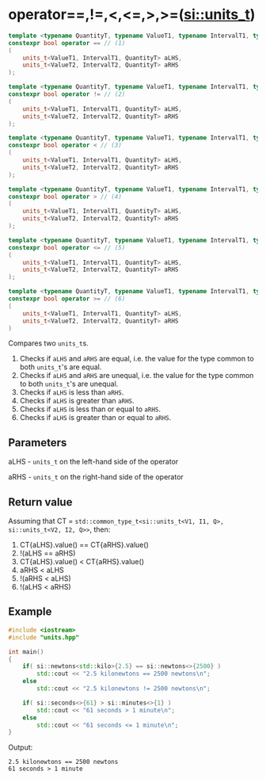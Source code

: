 # operator==,!=,<,<=,>,>=([si::units_t](units_t.md))

```c++
template <typename QuantityT, typename ValueT1, typename IntervalT1, typename ValueT2, typename IntervalT2>
constexpr bool operator == // (1)
(
    units_t<ValueT1, IntervalT1, QuantityT> aLHS,
    units_t<ValueT2, IntervalT2, QuantityT> aRHS
);

template <typename QuantityT, typename ValueT1, typename IntervalT1, typename ValueT2, typename IntervalT2>
constexpr bool operator != // (2)
(
    units_t<ValueT1, IntervalT1, QuantityT> aLHS,
    units_t<ValueT2, IntervalT2, QuantityT> aRHS
);

template <typename QuantityT, typename ValueT1, typename IntervalT1, typename ValueT2, typename IntervalT2>
constexpr bool operator < // (3)
(
    units_t<ValueT1, IntervalT1, QuantityT> aLHS,
    units_t<ValueT2, IntervalT2, QuantityT> aRHS
);

template <typename QuantityT, typename ValueT1, typename IntervalT1, typename ValueT2, typename IntervalT2>
constexpr bool operator > // (4)
(
    units_t<ValueT1, IntervalT1, QuantityT> aLHS,
    units_t<ValueT2, IntervalT2, QuantityT> aRHS
);

template <typename QuantityT, typename ValueT1, typename IntervalT1, typename ValueT2, typename IntervalT2>
constexpr bool operator <= // (5)
(
    units_t<ValueT1, IntervalT1, QuantityT> aLHS,
    units_t<ValueT2, IntervalT2, QuantityT> aRHS
);

template <typename QuantityT, typename ValueT1, typename IntervalT1, typename ValueT2, typename IntervalT2>
constexpr bool operator >= // (6)
(
    units_t<ValueT1, IntervalT1, QuantityT> aLHS,
    units_t<ValueT2, IntervalT2, QuantityT> aRHS
)
```

Compares two `units_t`s.
1. Checks if `aLHS` and `aRHS` are equal, i.e. the value for the type common to both `units_t`'s are equal.
1. Checks if `aLHS` and `aRHS` are unequal, i.e. the value for the type common to both `units_t`'s are unequal.
1. Checks if `aLHS` is less than `aRHS`.
1. Checks if `aLHS` is greater than `aRHS`.
1. Checks if `aLHS` is less than or equal to `aRHS`.
1. Checks if `aLHS` is greater than or equal to `aRHS`.

## Parameters
aLHS - `units_t` on the left-hand side of the operator

aRHS - `units_t` on the right-hand side of the operator

## Return value
Assuming that CT = `std::common_type_t<si::units_t<V1, I1, Q>, si::units_t<V2, I2, Q>>`, then:
1. CT{aLHS}.value() == CT{aRHS}.value()
1. !(aLHS == aRHS)
1. CT{aLHS}.value() < CT{aRHS}.value()
1. aRHS < aLHS
1. !(aRHS < aLHS)
1. !(aLHS < aRHS)

## Example
```c++
#include <iostream>
#include "units.hpp"

int main()
{
    if( si::newtons<std::kilo>{2.5} == si::newtons<>{2500} )
        std::cout << "2.5 kilonewtons == 2500 newtons\n";
    else
        std::cout << "2.5 kilonewtons != 2500 newtons\n";

    if( si::seconds<>{61} > si::minutes<>{1} )
        std::cout << "61 seconds > 1 minute\n";
    else
        std::cout << "61 seconds <= 1 minute\n";
}
```
Output:
```
2.5 kilonewtons == 2500 newtons
61 seconds > 1 minute
```
